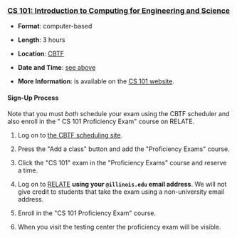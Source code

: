 ### <a name="CS101" class="anchor"></a>[CS 101: Introduction to Computing for Engineering and Science](https://relate.cs.illinois.edu/course/cs101-prof/)

* **Format**: computer-based
<!--- -->
* **Length**: 3 hours
<!--- -->
* **Location**: [CBTF](https://cbtf.engr.illinois.edu/)
<!--- -->
* **Date and Time**: [see above](#next-cbtf)
<!--- -->
* **More Information**: is available on the [CS 101 website](https://relate.cs.illinois.edu/course/cs101-prof/).

#### Sign-Up Process

Note that you must *both* schedule your exam using the CBTF scheduler and also enroll in the "
CS 101 Proficiency Exam" course on RELATE.

1. Log on to [the CBTF scheduling site](https://cbtf.engr.illinois.edu/sched).
<!--- -->
2. Press the "Add a class" button and add the "Proficiency Exams" course.
<!--- -->
3. Click the "CS 101" exam in the "Proficiency Exams" course and reserve a time.
<!--- -->
4. Log on to [RELATE](https://relate.cs.illinois.edu/) **using your `@illinois.edu` email address**.
We will not give credit to students that take the exam using a non-university email address.
<!--- -->
5. Enroll in the "CS 101 Proficiency Exam" course.
<!--- -->
6. When you visit the testing center the proficiency exam will be visible.
